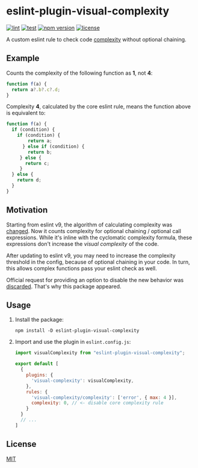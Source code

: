 # eslint-plugin-visual-complexity

[![lint](https://github.com/vitalets/eslint-plugin-visual-complexity/actions/workflows/lint.yaml/badge.svg)](https://github.com/vitalets/eslint-plugin-visual-complexity/actions/workflows/lint.yaml)
[![test](https://github.com/vitalets/eslint-plugin-visual-complexity/actions/workflows/test.yaml/badge.svg)](https://github.com/vitalets/eslint-plugin-visual-complexity/actions/workflows/test.yaml)
[![npm version](https://img.shields.io/npm/v/eslint-plugin-visual-complexity)](https://www.npmjs.com/package/eslint-plugin-visual-complexity)
[![license](https://img.shields.io/npm/l/eslint-plugin-visual-complexity)](https://github.com/vitalets/eslint-plugin-visual-complexity/blob/main/LICENSE)

A custom eslint rule to check code [complexity](https://eslint.org/docs/latest/rules/complexity) without optional chaining.

## Example

Counts the complexity of the following function as **1**, not **4**:

```js
function f(a) {
  return a?.b?.c?.d;
}
```

Complexity **4**, calculated by the core eslint rule, means the function above is equivalent to:
```js
function f(a) {
  if (condition) {
    if (condition) {
        return a;
      } else if (condition) {
        return b;
     } else {
       return c;
     }
  } else {
    return d;
  }
}
```

## Motivation
Starting from eslint v9, the algorithm of calculating complexity was [changed](https://github.com/eslint/eslint/issues/18060). Now it counts complexity for optional chaining / optional call expressions. While it's inline with the cyclomatic complexity formula, these expressions don't increase the _visual complexity_ of the code.

After updating to eslint v9, you may need to increase the complexity threshold in the config, because of optional chaining in your code. In turn, this allows complex functions pass your eslint check as well.

Official request for providing an option to disable the new behavior was [discarded](https://github.com/eslint/eslint/issues/18432). That's why this package appeared.

## Usage

1. Install the package:
    ```
    npm install -D eslint-plugin-visual-complexity
    ```

2. Import and use the plugin in `eslint.config.js`:
    ```js
    import visualComplexity from "eslint-plugin-visual-complexity";

    export default [
      {
        plugins: {
          'visual-complexity': visualComplexity,
        },
        rules: {
          'visual-complexity/complexity': ['error', { max: 4 }],
          complexity: 0, // <- disable core complexity rule
        }
      }
      // ...
    ]
    ```

## License
[MIT](https://github.com/vitalets/eslint-plugin-visual-complexity/blob/main/LICENSE)
